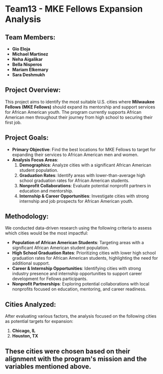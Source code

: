 # Team13 - MKE Fellows Expansion Analysis

## Team Members:
- **Gio Eloja**
- **Michael Martinez**
- **Neha Aigalikar**
- **Bella Nisperos**
- **Mariam Elkemary**
- **Sara Deshmukh**

## Project Overview:
This project aims to identify the most suitable U.S. cities where **Milwaukee Fellows (MKE Fellows)** should expand its mentorship and support services for African American youth. The program currently supports African American men throughout their journey from high school to securing their first job. 

## Project Goals:
- **Primary Objective**: Find the best locations for MKE Fellows to target for expanding their services to African American men and women.
- **Analysis Focus Areas**:
  1. **Demographics**: Analyze cities with a significant African American student population.
  2. **Graduation Rates**: Identify areas with lower-than-average high school graduation rates for African American students.
  3. **Nonprofit Collaborations**: Evaluate potential nonprofit partners in education and mentorship.
  4. **Internship & Career Opportunities**: Investigate cities with strong internship and job prospects for African American youth.

## Methodology:
We conducted data-driven research using the following criteria to assess which cities would be the most impactful:
- **Population of African American Students**: Targeting areas with a significant African American student population.
- **High School Graduation Rates**: Prioritizing cities with lower high school graduation rates for African American students, highlighting the need for additional support.
- **Career & Internship Opportunities**: Identifying cities with strong industry presence and internship opportunities to support career development for Fellows participants.
- **Nonprofit Partnerships**: Exploring potential collaborations with local nonprofits focused on education, mentoring, and career readiness.

## Cities Analyzed:
After evaluating various factors, the analysis focused on the following cities as potential targets for expansion:
1. **Chicago, IL**
2. **Houston, TX**

These cities were chosen based on their alignment with the program's mission and the variables mentioned above.
---
